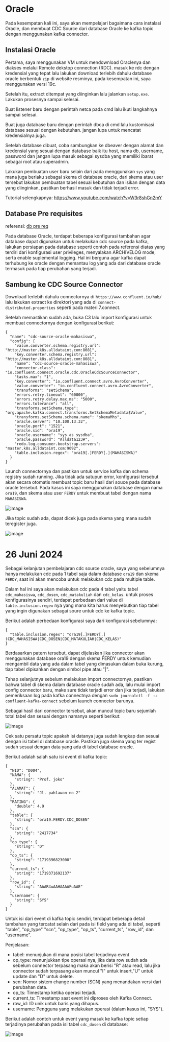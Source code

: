 # Oracle

Pada kesempatan kali ini, saya akan mempelajari bagaimana cara instalasi Oracle, dan membuat CDC Source dari database Oracle ke kafka topic dengan menggunakan kafka connector.

## Instalasi Oracle

Pertama, saya menggunakan VM untuk mendownload Oraclenya dan diakses melalui Remote dekstop connection (RDC). masuk ke rdc dengan kredensial yang tepat lalu lakukan download terlebih dahulu database oracle berbentuk ```zip``` di website resminya, pada kesempatan ini, saya menggunakan versi 19c.

Setelah itu, extract ditempat yang diinginkan lalu jalankan ```setup.exe```. Lakukan prosesnya sampai selesai. 

Buat listener baru dengan perintah netca pada cmd lalu ikuti langkahnya sampai selesai.

Buat juga database baru dengan perintah dbca di cmd lalu kustomisasi database sesuai dengan kebutuhan. jangan lupa untuk mencatat kredensialnya juga.

Setelah database dibuat, coba sambungkan ke dbeaver dengan alamat dan kredensial yang sesuai dengan database baik itu host, nama db, username, password dan jangan lupa masuk sebagai sysdba yang memiliki ibarat sebagai root atau superadmin.

Lakukan pembuatan user baru selain dari pada menggunakan ```sys``` yang mana juga berlaku sebagai skema di database oracle, dari skema atau user tersebut lakukan pembuatan tabel sesuai kebutuhan dan isikan dengan data yang diinginkan, pastikan berhasil masuk dan tidak terjadi error.

Tutorial selengkapnya: https://www.youtube.com/watch?v=W3r8shGn2mY

## Database Pre requisites
referensi: [db pre req](https://docs.confluent.io/kafka-connectors/oracle-cdc/current/prereqs-validation.html#validate-start-up-configuration-and-prerequisite-completion)

Pada database Oracle, terdapat beberapa konfigurasi tambahan agar database dapat digunakan untuk melakukan cdc source pada kafka, lakukan persiapan pada database seperti contoh pada referensi diatas yang terdiri dari konfigurasi user privileges, menyalakan ARCHIVELOG mode, serta enable suplemental logging. Hal ini berguna agar kafka dapat terhubung ke oracle dengan memantau log yang ada dari database oracle termasuk pada tiap perubahan yang terjadi.

## Sambung ke CDC Source Connector
Download terlebih dahulu connectornya di ```https://www.confluent.io/hub/``` lalu lakukan extract ke direktori yang ada di ```connect-distributed.properties``` seperti pada materi 7.connect. 

Setelah memastikan sudah ada, buka C3 lalu import konfigurasi untuk membuat connectornya dengan konfigurasi berikut:

```
{
  "name": "cdc-source-oracle-mahasiswa",
  "config": {
    "value.converter.schema.registry.url": "http://master.k8s.alldataint.com:8081",
    "key.converter.schema.registry.url": "http://master.k8s.alldataint.com:8081",
    "name": "cdc-source-oracle-mahasiswa",
    "connector.class": "io.confluent.connect.oracle.cdc.OracleCdcSourceConnector",
    "tasks.max": "1",
    "key.converter": "io.confluent.connect.avro.AvroConverter",
    "value.converter": "io.confluent.connect.avro.AvroConverter",
    "transforms": "setSchema",
    "errors.retry.timeout": "60000",
    "errors.retry.delay.max.ms": "5000",
    "errors.tolerance": "all",
    "transforms.setSchema.type": "org.apache.kafka.connect.transforms.SetSchemaMetadata$Value",
    "transforms.setSchema.schema.name": "skemaMhs",
    "oracle.server": "10.100.13.32",
    "oracle.port": "1521",
    "oracle.sid": "ora19",
    "oracle.username": "sys as sysdba",
    "oracle.password": "Alldata123#",
    "redo.log.consumer.bootstrap.servers": "master.k8s.alldataint.com:9092",
    "table.inclusion.regex": "ora19[.]FERDY[.](MAHASISWA)"
  }
}
```

Launch connectornya dan pastikan untuk service kafka dan schema registry sudah running. Jika tidak ada satupun error, konfigurasi tersebut akan secara otomatis membuat topic baru hasil dari souce pada database oracle tersebut. Pada kasus ini saya menggunakan database dengan nama ```ora19```, dan skema atau user ```FERDY``` untuk membuat tabel dengan nama ```MAHASISWA```.

![image](https://github.com/ferdyansahalfariz/belajar-linux/assets/96871156/7394364b-87da-4fcf-b203-b54b47d2d698)

Jika topic sudah ada, dapat dicek juga pada skema yang mana sudah teregister juga.

![image](https://github.com/ferdyansahalfariz/belajar-linux/assets/96871156/67cf2db1-9d74-40fb-87e3-72a44856e201)

# 26 Juni 2024
Sebagai kelanjutan pembelajaran cdc source oracle, saya yang sebelumnya hanya melakukan cdc pada 1 tabel saja dalam database ```ora19``` dan skema ```FERDY```, saat ini akan mencoba untuk melakukan cdc pada multiple table. 

Dalam hal ini saya akan melakukan cdc pada 4 tabel yaitu tabel ```cdc_mahasiswa```, ```cdc_dosen```, ```cdc_matakuliah``` dan ```cdc_kelas```. untuk proses konfigurasinya sendiri, terdapat perbedaan dari value di ```table.inclusion.regex``` nya yang mana kita harus menyebutkan tiap tabel yang ingin digunakan sebagai soure untuk cdc ke kafka topic.

Berikut adalah perbedaan konfigurasi saya dari konfigurasi sebelumnya:

```
{
  "table.inclusion.regex": "ora19[.]FERDY[.](CDC_MAHASISWA|CDC_DOSEN|CDC_MATAKULIAH|CDC_KELAS)"
}
```

Berdasarkan patern tersebut, dapat dijelaskan jika connector akan menggunakan database ora19 dengan skema FERDY untuk kemudian mengambil data yang ada dalam tabel yang dimasukan dalam buka kurung, tiap tabel dipisahkan dengan simbol pipe atau "|".

Tahap selanjutnya sebelum melakukan import connectornya, pastikan bahwa tabel di skema dalam database oracle sudah ada, lalu mulai import config connector baru, make sure tidak terjadi error dan jika terjadi, lakukan pemeriksaan log pada kafka connectnya dengan ```sudo journalctl -f -u confluent-kafka-connect``` sebelum launch connector barunya.

Sebagai hasil dari connector tersebut, akan muncul topic baru sejumlah total tabel dan sesuai dengan namanya seperti berikut:

![image](https://github.com/ferdyansahalfariz/belajar-linux/assets/96871156/f40f20e2-4e0a-4b46-bd74-ac8f91a96def)

Cek satu persatu topic apakah isi datanya juga sudah lengkap dan sesuai dengan isi tabel di database oracle. Pastikan juga skema yang ter regist sudah sesuai dengan data yang ada di tabel database oracle.

Berikut adalah salah satu isi event di kafka topic:

```
{
  "NID": "D004",
  "NAMA": {
    "string": "Prof. joko"
  },
  "ALAMAT": {
    "string": "Jl. pahlawan no 2"
  },
  "RATING": {
    "double": 4.9
  },
  "table": {
    "string": "ora19.FERDY.CDC_DOSEN"
  },
  "scn": {
    "string": "2417734"
  },
  "op_type": {
    "string": "D"
  },
  "op_ts": {
    "string": "1719396823000"
  },
  "current_ts": {
    "string": "1719371692137"
  },
  "row_id": {
    "string": "AAAR4uAAHAAAAFuAAE"
  },
  "username": {
    "string": "SYS"
  }
}
```

Untuk isi dari event di kafka topic sendiri, terdapat beberapa detail tambahan yang tercatat selain dari pada isi field yang ada di tabel, seperti "table", "op_type" "scn", "op_type", "op_ts", "current_ts", "row_id", dan "username".

Penjelasan:
* tabel: menunjukan di mana posisi tabel terjadinya event
* op_type: menunjukkan tipe operasi nya, jika data row sudah ada sebelum connector terpasang maka akan berisi "R" atau read, lalu jika connector sudah terpasang akan muncul "I" untuk insert,"U" untuk update dan "D" untuk delete.
* scn: Nomor sistem change number (SCN) yang menandakan versi dari perubahan data.
* op_ts: Timestamp ketika operasi terjadi.
* current_ts: Timestamp saat event ini diproses oleh Kafka Connect.
* row_id: ID unik untuk baris yang dihapus.
* username: Pengguna yang melakukan operasi (dalam kasus ini, "SYS").

Berikut adalah contoh untuk event yang masuk ke kafka topic setiap terjadinya perubahan pada isi tabel ```cdc_dosen``` di database:

![image](https://github.com/ferdyansahalfariz/belajar-linux/assets/96871156/e3a5ea8e-ddb5-4e68-8a89-0b5437ac0352)
